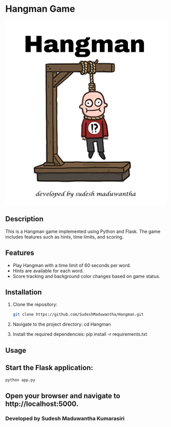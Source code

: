 # Hangman Game
  ![Screenshot](static/images/hangman.png)

## Description
This is a Hangman game implemented using Python and Flask. The game includes features such as hints, time limits, and scoring.

## Features
- Play Hangman with a time limit of 60 seconds per word.
- Hints are available for each word.
- Score tracking and background color changes based on game status.

## Installation
1. Clone the repository:
   ```bash
   git clone https://github.com/SudeshMaduwantha/Hangman.git

2. Navigate to the project directory:
    cd Hangman

3. Install the required dependencies:
    pip install -r requirements.txt

## Usage

## Start the Flask application:
    python app.py

## Open your browser and navigate to http://localhost:5000.

### Developed by Sudesh Maduwantha Kumarasiri
